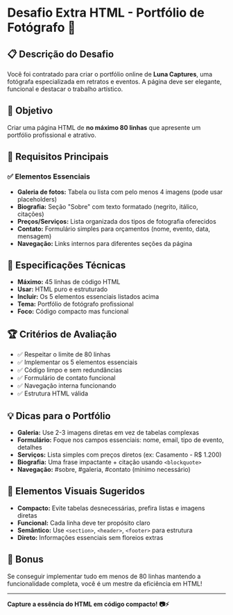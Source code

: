 # Desafio Extra HTML - Portfólio de Fotógrafo 📸

## 📋 Descrição do Desafio

Você foi contratado para criar o portfólio online de **Luna Captures**, uma fotógrafa especializada em retratos e eventos. A página deve ser elegante, funcional e destacar o trabalho artístico.

## 🎯 Objetivo

Criar uma página HTML de **no máximo 80 linhas** que apresente um portfólio profissional e atrativo.

## 📝 Requisitos Principais

### ✅ Elementos Essenciais
- **Galeria de fotos:** Tabela ou lista com pelo menos 4 imagens (pode usar placeholders)
- **Biografia:** Seção "Sobre" com texto formatado (negrito, itálico, citações)
- **Preços/Serviços:** Lista organizada dos tipos de fotografia oferecidos
- **Contato:** Formulário simples para orçamentos (nome, evento, data, mensagem)
- **Navegação:** Links internos para diferentes seções da página

## 🔧 Especificações Técnicas

- **Máximo:** 45 linhas de código HTML
- **Usar:** HTML puro e estruturado
- **Incluir:** Os 5 elementos essenciais listados acima
- **Tema:** Portfólio de fotógrafo profissional
- **Foco:** Código compacto mas funcional

## 🏆 Critérios de Avaliação

- ✅ Respeitar o limite de 80 linhas
- ✅ Implementar os 5 elementos essenciais
- ✅ Código limpo e sem redundâncias
- ✅ Formulário de contato funcional
- ✅ Navegação interna funcionando
- ✅ Estrutura HTML válida

## 💡 Dicas para o Portfólio

- **Galeria:** Use 2-3 imagens diretas em vez de tabelas complexas
- **Formulário:** Foque nos campos essenciais: nome, email, tipo de evento, detalhes
- **Serviços:** Lista simples com preços diretos (ex: Casamento - R$ 1.200)
- **Biografia:** Uma frase impactante + citação usando `<blockquote>`
- **Navegação:** #sobre, #galeria, #contato (mínimo necessário)

## 🎨 Elementos Visuais Sugeridos

- **Compacto:** Evite tabelas desnecessárias, prefira listas e imagens diretas
- **Funcional:** Cada linha deve ter propósito claro
- **Semântico:** Use `<section>`, `<header>`, `<footer>` para estrutura
- **Direto:** Informações essenciais sem floreios extras

## 🚀 Bonus

Se conseguir implementar tudo em menos de 80 linhas mantendo a funcionalidade completa, você é um mestre da eficiência em HTML!

---

**Capture a essência do HTML em código compacto! 📷⚡**